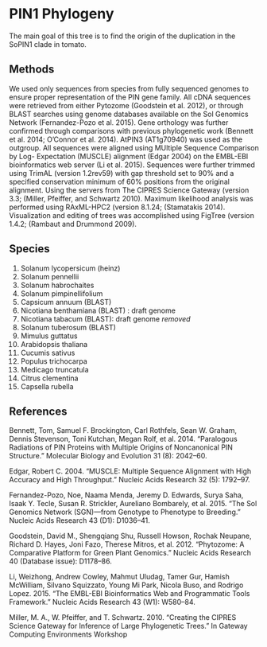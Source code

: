 # PIN1 Phylogeny 

The main goal of this tree is to find the origin of the duplication in the  SoPIN1 clade in tomato. 

## Methods

We used only sequences from species from fully sequenced genomes to ensure proper representation of the PIN gene family. All cDNA sequences were retrieved from either Pytozome (Goodstein et al. 2012), or through BLAST searches using genome databases available on the Sol Genomics Network (Fernandez-Pozo et al. 2015).  Gene orthology was further confirmed through comparisons with previous phylogenetic work (Bennett et al. 2014; O’Connor et al. 2014). AtPIN3 (AT1g70940) was used as the outgroup. All sequences were aligned using MUltiple Sequence Comparison by Log- Expectation (MUSCLE) alignment (Edgar 2004) on the EMBL-EBI bioinformatics web server (Li et al. 2015).  Sequences were further trimmed using TrimAL (version 1.2rev59) with gap threshold set to 90% and a specified conservation minimum of 60% positions from the original alignment. Using the servers from The CIPRES Science Gateway (version 3.3; (Miller, Pfeiffer, and Schwartz 2010). Maximum likelihood analysis was performed using RAxML-HPC2 (version 8.1.24; (Stamatakis 2014). Visualization and editing of trees was accomplished using FigTree (version 1.4.2; (Rambaut and Drummond 2009). 

## Species

1. Solanum lycopersicum (heinz)
2. Solanum pennellii
3. Solanum habrochaites
4. Solanum pimpinellifolium
5. Capsicum annuum (BLAST)
6. Nicotiana benthamiana (BLAST) : draft genome
7. Nicotiana tabacum (BLAST): draft genome *removed*
8. Solanum tuberosum (BLAST)
9. Mimulus guttatus
10. Arabidopsis thaliana 
11. Cucumis sativus 
12. Populus trichocarpa 
13. Medicago truncatula 
14. Citrus clementina
15. Capsella rubella 

## References

Bennett, Tom, Samuel F. Brockington, Carl Rothfels, Sean W. Graham, Dennis Stevenson, Toni Kutchan, Megan Rolf, et al. 2014. “Paralogous Radiations of PIN Proteins with Multiple Origins of Noncanonical PIN Structure.” Molecular Biology and Evolution 31 (8): 2042–60.

Edgar, Robert C. 2004. “MUSCLE: Multiple Sequence Alignment with High Accuracy and High Throughput.” Nucleic Acids Research 32 (5): 1792–97.

Fernandez-Pozo, Noe, Naama Menda, Jeremy D. Edwards, Surya Saha, Isaak Y. Tecle, Susan R. Strickler, Aureliano Bombarely, et al. 2015. “The Sol Genomics Network (SGN)—from Genotype to Phenotype to Breeding.” Nucleic Acids Research 43 (D1): D1036–41.

Goodstein, David M., Shengqiang Shu, Russell Howson, Rochak Neupane, Richard D. Hayes, Joni Fazo, Therese Mitros, et al. 2012. “Phytozome: A Comparative Platform for Green Plant Genomics.” Nucleic Acids Research 40 (Database issue): D1178–86.

Li, Weizhong, Andrew Cowley, Mahmut Uludag, Tamer Gur, Hamish McWilliam, Silvano Squizzato, Young Mi Park, Nicola Buso, and Rodrigo Lopez. 2015. “The EMBL-EBI Bioinformatics Web and Programmatic Tools Framework.” Nucleic Acids Research 43 (W1): W580–84.

Miller, M. A., W. Pfeiffer, and T. Schwartz. 2010. “Creating the CIPRES Science Gateway for Inference of Large Phylogenetic Trees.” In Gateway Computing Environments Workshop 
